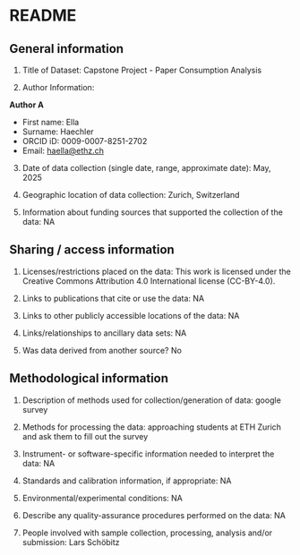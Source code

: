 # README

## General information

1.  Title of Dataset: Capstone Project - Paper Consumption Analysis

2.  Author Information:

**Author A**

- First name: Ella
- Surname: Haechler
- ORCID iD: 0009-0007-8251-2702
- Email: haella@ethz.ch


3.  Date of data collection (single date, range, approximate date): May, 2025

4.  Geographic location of data collection: Zurich, Switzerland

5.  Information about funding sources that supported the collection of
    the data: NA

## Sharing / access information

1.  Licenses/restrictions placed on the data: This work is licensed under the Creative Commons Attribution 4.0 International license (CC-BY-4.0).

2.  Links to publications that cite or use the data: NA

3.  Links to other publicly accessible locations of the data: NA

4.  Links/relationships to ancillary data sets: NA

5.  Was data derived from another source? No

## Methodological information

1.  Description of methods used for collection/generation of data: google survey

2.  Methods for processing the data: approaching students at ETH Zurich and ask them to fill out the survey

3.  Instrument- or software-specific information needed to interpret the
    data: NA

4.  Standards and calibration information, if appropriate: NA

5.  Environmental/experimental conditions: NA

6.  Describe any quality-assurance procedures performed on the data: NA

7.  People involved with sample collection, processing, analysis and/or
    submission: Lars Schöbitz

